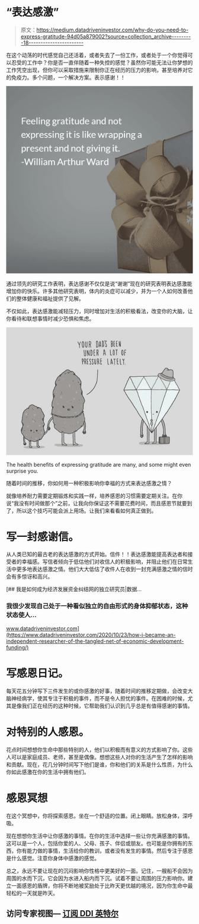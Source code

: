 # “表达感激”

> 原文：<https://medium.datadriveninvestor.com/why-do-you-need-to-express-gratitude-94d05a879002?source=collection_archive---------18----------------------->

在这个动荡的时代感觉自己还活着，或者失去了一份工作，或者处于一个你觉得可以忍受的工作中？你是否一直伴随着一种失控的感觉？虽然你可能无法让你梦想的工作凭空出现，但你可以采取措施来限制你正在经历的压力的影响，甚至培养对它的免疫力。多个问题，一个解决方案。表示感谢！！

![](img/55ba1c53e6dbbe8c634ed9a74968f3f9.png)

通过领先的研究工作表明，表达感谢不仅仅是说“谢谢”现在的研究表明表达感激能增加你的快乐。许多其他研究表明，体内的炎症可以减少，并为一个人如何改善他们的整体健康和福祉提供了见解。

不仅如此，表达感激能减轻压力，同时增加对生活的积极看法，改变你的大脑，让你看待和联想事情时减少恐惧和焦虑。

![](img/0d31b41532bc76e465679b8217102b99.png)

The health benefits of expressing gratitude are many, and some might even surprise you.

随着时间的推移，你如何用一种积极影响你幸福的方式来表达感激之情？

就像培养耐力需要定期锻炼和实践一样，培养感恩的习惯需要定期关注。在你说“我没有时间做那个”之前，让我向你保证这不需要花费时间，而且感恩节就要到了，所以这个技巧可能会派上用场。让我们来看看如何真正做到。

# 写一封感谢信。

从人类已知的最古老的表达感激的方式开始。信件！！表达感激能提高表达者和接受者的幸福感。写信者倾向于低估他们对收信人的积极影响，并阻止他们在日常生活中更多地表达感激之情。他们大大低估了收件人在收到一封充满感激之情的信时会有多惊讶和高兴。

[](https://www.datadriveninvestor.com/2020/10/23/how-i-became-an-independent-researcher-of-the-tangled-net-of-economic-development-funding/) [## 我是如何成为经济发展资金纠结网的独立研究员|数据…

### 我很少发现自己处于一种看似独立的自由形式的身体抑郁状态，这种状态使人…

www.datadriveninvestor.com](https://www.datadriveninvestor.com/2020/10/23/how-i-became-an-independent-researcher-of-the-tangled-net-of-economic-development-funding/) 

# 写感恩日记。

每天花五分钟写下三件发生的或你感激的好事，随着时间的推移定期做，会改变大脑神经病学，使其专注于积极的事件，而不是令人担忧的事件。在困难的时候，尤其是像我们正在经历的这种时候，它帮助我们认识到几乎总是有值得感谢的事情。

# 对特别的人感恩。

花点时间想想你生命中那些特别的人，他们以积极而有意义的方式影响了你。这些人可以是家庭成员、老师，甚至是偶像。想想这些人对你的生活产生了怎样的影响和贡献。现在，花几分钟时间写下他们是谁，你和他们的关系是什么性质，为什么你如此感激在你的生活中拥有他们。

# 感恩冥想

在这个冥想中，你将探索感恩。坐在一个舒适的位置。闭上眼睛。放松身体，深呼吸。

现在想想你生活中让你感激的事情。在你的生活中选择一些让你充满感激的事情。这可以是一个人，包括你爱的人、父母、孩子、伴侣或朋友。也可能是你拥有的东西，你有能力做的事情，生活给你的教训，或者没有发生的事情。然后专注于感恩是什么感觉。注意你身体中感激的感觉。

总之，永远不要让现在的沉闷影响你性格中更美好的一面。记住，一艘船不会因为周围的水而下沉，它会因为水进入船内而下沉。试着不要让周围的压力影响你。建立一面感恩的盾牌，你将不断地被奖励处于比昨天更优越的境况，因为你生命中最轻松的一天就是昨天。

## 访问专家视图— [订阅 DDI 英特尔](https://datadriveninvestor.com/ddi-intel)